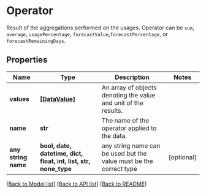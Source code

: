 # Operator

Result of the aggregations performed on the usages. Operator can be `sum`, `average`, `usagePercentage`, `forecastValue`,`forecastPercentage`, or `forecastRemainingDays`.

## Properties
Name | Type | Description | Notes
------------ | ------------- | ------------- | -------------
**values** | [**[DataValue]**](DataValue.md) | An array of objects denoting the value and unit of the results. | 
**name** | **str** | The name of the operator applied to the data. | 
**any string name** | **bool, date, datetime, dict, float, int, list, str, none_type** | any string name can be used but the value must be the correct type | [optional]

[[Back to Model list]](../README.md#documentation-for-models) [[Back to API list]](../README.md#documentation-for-api-endpoints) [[Back to README]](../README.md)


